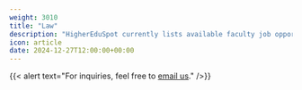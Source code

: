```yaml
---
weight: 3010
title: "Law"
description: "HigherEduSpot currently lists available faculty job opportunities in law."
icon: article
date: 2024-12-27T12:00:00+00:00
---
```


{{< alert text="For inquiries, feel free to [email us](mailto:support@highereduspot.com)." />}}
